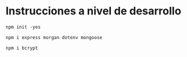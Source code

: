 # Instrucciones a nivel de desarrollo
`npm init -yes`

`npm i express morgan dotenv mongoose`

`npm i bcrypt`


